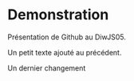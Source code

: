 # Demonstration
Présentation de Github au DiwJS05.

Un petit texte ajouté au précédent.

Un dernier changement
